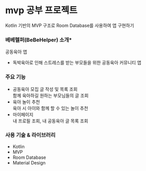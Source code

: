 # **mvp 공부 프로젝트**
Kotlin 기반의 MVP 구조로 Room Database를 사용하여 앱 구현하기

### **베베헬퍼(BeBeHelper) 소개***
공동육아 앱
- 독박육아로 인해 스트레스를 받는 부모들을 위한 공동육아 커뮤니티 앱

### **주요 기능**
- 공동육아 모집 글 작성 및 목록 조회<br>
함께 육아하길 원하는 부모님들의 글 조회
- 육아 놀이 추천<br>
육아 시 아이와 함께 할 수 있는 놀이 추천
- 마이페이지<br>
내 프로필 조회, 내 공동육아 글 목록 조회

### **사용 기술 & 라이브러리**
- Kotlin
- MVP
- Room Database
- Material Design
